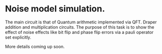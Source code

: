# Noise model simulation.

The main circuit is that of Quantum arithmetic implemented via QFT. Draper addition and multiplication circuits.
The purpose of this task is to show the effect of noise effects like bit flip and phase flip errors via a pauli operator set explicitly. 

More details coming up soon.